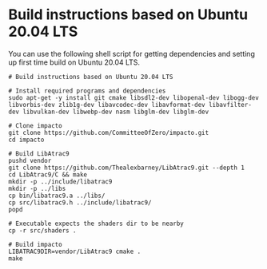 # Build instructions based on Ubuntu 20.04 LTS

You can use the following shell script for getting dependencies and setting up first time build on Ubuntu 20.04 LTS.

```shell
# Build instructions based on Ubuntu 20.04 LTS

# Install required programs and dependencies
sudo apt-get -y install git cmake libsdl2-dev libopenal-dev libogg-dev libvorbis-dev zlib1g-dev libavcodec-dev libavformat-dev libavfilter-dev libvulkan-dev libwebp-dev nasm libglm-dev libglm-dev

# Clone impacto 
git clone https://github.com/CommitteeOfZero/impacto.git
cd impacto

# Build LibAtrac9
pushd vendor
git clone https://github.com/Thealexbarney/LibAtrac9.git --depth 1
cd LibAtrac9/C && make
mkdir -p ../include/libatrac9
mkdir -p ../libs
cp bin/libatrac9.a ../libs/
cp src/libatrac9.h ../include/libatrac9/
popd

# Executable expects the shaders dir to be nearby
cp -r src/shaders .

# Build impacto
LIBATRAC9DIR=vendor/LibAtrac9 cmake .
make
```
